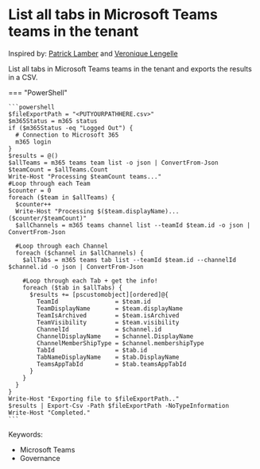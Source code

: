 # List all tabs in Microsoft Teams teams in the tenant

Inspired by: [Patrick Lamber](https://www.nubo.eu/List-all-tabs-in-Microsoft-Teams-teams-in-the-tenant-using-CLI-for-Microsoft-365/) and [Veronique Lengelle](https://veronicageek.com/powershell/powershell-for-m365/get-teams-channels-tabs-and-privacy-settings-using-teams-pnp-powershell/2020/07/)

List all tabs in Microsoft Teams teams in the tenant and exports the results in a CSV.

=== "PowerShell"

    ```powershell
    $fileExportPath = "<PUTYOURPATHHERE.csv>"
    $m365Status = m365 status
    if ($m365Status -eq "Logged Out") {
      # Connection to Microsoft 365
      m365 login
    }
    $results = @()
    $allTeams = m365 teams team list -o json | ConvertFrom-Json
    $teamCount = $allTeams.Count
    Write-Host "Processing $teamCount teams..."
    #Loop through each Team
    $counter = 0
    foreach ($team in $allTeams) {
      $counter++
      Write-Host "Processing $($team.displayName)... ($counter/$teamCount)"
      $allChannels = m365 teams channel list --teamId $team.id -o json | ConvertFrom-Json
        
      #Loop through each Channel
      foreach ($channel in $allChannels) {
        $allTabs = m365 teams tab list --teamId $team.id --channelId $channel.id -o json | ConvertFrom-Json
            
        #Loop through each Tab + get the info!
        foreach ($tab in $allTabs) {
          $results += [pscustomobject][ordered]@{
            TeamId                = $team.id
            TeamDisplayName       = $team.displayName
            TeamIsArchived        = $team.isArchived
            TeamVisibility        = $team.visibility
            ChannelId             = $channel.id
            ChannelDisplayName    = $channel.DisplayName
            ChannelMemberShipType = $channel.membershipType
            TabId                 = $tab.id
            TabNameDisplayName    = $tab.DisplayName
            TeamsAppTabId         = $tab.teamsAppTabId
          }
        }
      }
    }
    Write-Host "Exporting file to $fileExportPath.."
    $results | Export-Csv -Path $fileExportPath -NoTypeInformation
    Write-Host "Completed."
    ```

Keywords:

- Microsoft Teams
- Governance
